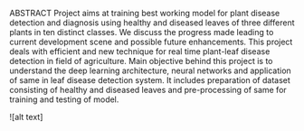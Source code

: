 ABSTRACT
Project aims at training best working model for plant disease detection and diagnosis using healthy and diseased leaves of three different plants in ten distinct classes. We discuss the progress made leading to current development scene and possible future enhancements. This project deals with efficient and new technique for real time plant-leaf disease detection in field of agriculture. Main objective behind this project is to understand the deep learning architecture, neural networks and application of same in leaf disease detection system. It includes preparation of dataset consisting of healthy and diseased leaves and pre-processing of same for training and testing of model.

![alt text]
